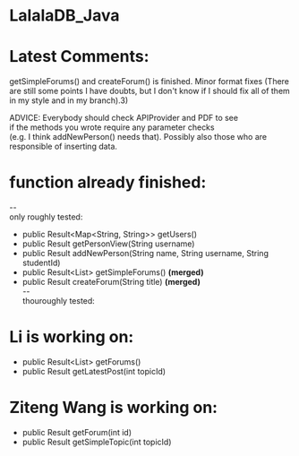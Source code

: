 # LalalaDB_Java

# Latest Comments:
getSimpleForums() and createForum() is finished.
Minor format fixes 
(There are still some points I have doubts, but I don't know if I should fix all of them in my style and in my branch).3)  

ADVICE: Everybody should check APIProvider and PDF to see   
if the methods you wrote require any parameter checks   
(e.g. I think addNewPerson() needs that). Possibly also those who are responsible of inserting data.  

# function already finished:
  --  
  only roughly tested:   
  * public Result<Map<String, String>> getUsers()  
  * public Result<PersonView> getPersonView(String username)  
  * public Result addNewPerson(String name, String username, String studentId)  
  * public Result<List<SimpleForumSummaryView>> getSimpleForums() **(merged)**
  * public Result createForum(String title) **(merged)**  
 --  
 thouroughly tested:   
  
# Li is working on:
  * public Result<List<ForumSummaryView>> getForums()  
  * public Result<PostView> getLatestPost(int topicId)

# Ziteng Wang is working on:
  * public Result<ForumView> getForum(int id)
  * public Result<SimpleTopicView> getSimpleTopic(int topicId)
